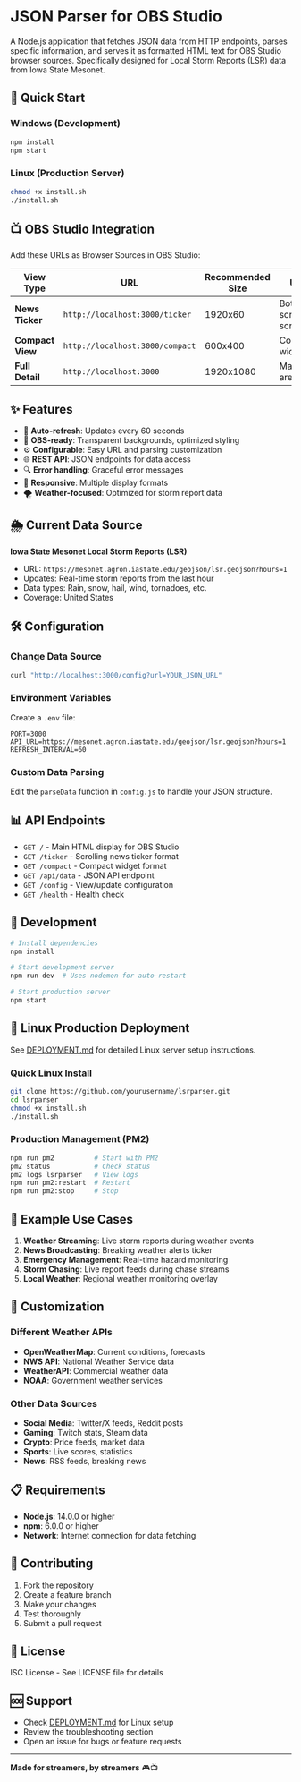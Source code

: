 # JSON Parser for OBS Studio

A Node.js application that fetches JSON data from HTTP endpoints, parses specific information, and serves it as formatted HTML text for OBS Studio browser sources. Specifically designed for Local Storm Reports (LSR) data from Iowa State Mesonet.

## 🚀 Quick Start

### Windows (Development)
```bash
npm install
npm start
```

### Linux (Production Server)
```bash
chmod +x install.sh
./install.sh
```

## 📺 OBS Studio Integration

Add these URLs as Browser Sources in OBS Studio:

| View Type | URL | Recommended Size | Use Case |
|-----------|-----|------------------|----------|
| **News Ticker** | `http://localhost:3000/ticker` | 1920x60 | Bottom-of-screen scrolling ticker |
| **Compact View** | `http://localhost:3000/compact` | 600x400 | Corner widget/overlay |
| **Full Detail** | `http://localhost:3000` | 1920x1080 | Main content area |

## ✨ Features

- 🔄 **Auto-refresh**: Updates every 60 seconds
- 🎨 **OBS-ready**: Transparent backgrounds, optimized styling
- ⚙️ **Configurable**: Easy URL and parsing customization
- 🌐 **REST API**: JSON endpoints for data access
- 🔍 **Error handling**: Graceful error messages
- 📱 **Responsive**: Multiple display formats
- 🌪️ **Weather-focused**: Optimized for storm report data

## 🌦️ Current Data Source

**Iowa State Mesonet Local Storm Reports (LSR)**
- URL: `https://mesonet.agron.iastate.edu/geojson/lsr.geojson?hours=1`
- Updates: Real-time storm reports from the last hour
- Data types: Rain, snow, hail, wind, tornadoes, etc.
- Coverage: United States

## 🛠️ Configuration

### Change Data Source
```bash
curl "http://localhost:3000/config?url=YOUR_JSON_URL"
```

### Environment Variables
Create a `.env` file:
```env
PORT=3000
API_URL=https://mesonet.agron.iastate.edu/geojson/lsr.geojson?hours=1
REFRESH_INTERVAL=60
```

### Custom Data Parsing
Edit the `parseData` function in `config.js` to handle your JSON structure.

## 📊 API Endpoints

- `GET /` - Main HTML display for OBS Studio
- `GET /ticker` - Scrolling news ticker format
- `GET /compact` - Compact widget format
- `GET /api/data` - JSON API endpoint
- `GET /config` - View/update configuration
- `GET /health` - Health check

## 🔧 Development

```bash
# Install dependencies
npm install

# Start development server
npm run dev  # Uses nodemon for auto-restart

# Start production server
npm start
```

## 🐧 Linux Production Deployment

See [DEPLOYMENT.md](DEPLOYMENT.md) for detailed Linux server setup instructions.

### Quick Linux Install
```bash
git clone https://github.com/yourusername/lsrparser.git
cd lsrparser
chmod +x install.sh
./install.sh
```

### Production Management (PM2)
```bash
npm run pm2          # Start with PM2
pm2 status           # Check status
pm2 logs lsrparser   # View logs
npm run pm2:restart  # Restart
npm run pm2:stop     # Stop
```

## 🎯 Example Use Cases

1. **Weather Streaming**: Live storm reports during weather events
2. **News Broadcasting**: Breaking weather alerts ticker
3. **Emergency Management**: Real-time hazard monitoring
4. **Storm Chasing**: Live report feeds during chase streams
5. **Local Weather**: Regional weather monitoring overlay

## 🔧 Customization

### Different Weather APIs
- **OpenWeatherMap**: Current conditions, forecasts
- **NWS API**: National Weather Service data
- **WeatherAPI**: Commercial weather data
- **NOAA**: Government weather services

### Other Data Sources
- **Social Media**: Twitter/X feeds, Reddit posts
- **Gaming**: Twitch stats, Steam data
- **Crypto**: Price feeds, market data
- **Sports**: Live scores, statistics
- **News**: RSS feeds, breaking news

## 📋 Requirements

- **Node.js**: 14.0.0 or higher
- **npm**: 6.0.0 or higher
- **Network**: Internet connection for data fetching

## 🤝 Contributing

1. Fork the repository
2. Create a feature branch
3. Make your changes
4. Test thoroughly
5. Submit a pull request

## 📄 License

ISC License - See LICENSE file for details

## 🆘 Support

- Check [DEPLOYMENT.md](DEPLOYMENT.md) for Linux setup
- Review the troubleshooting section
- Open an issue for bugs or feature requests

---

**Made for streamers, by streamers** 🎮📺
